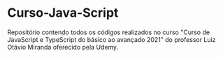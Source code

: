 # Curso-Java-Script

Repositório contendo todos os códigos realizados no curso "Curso de JavaScript e TypeScript do básico ao avançado 2021" do professor Luiz Otávio Miranda oferecido pela Udemy.

